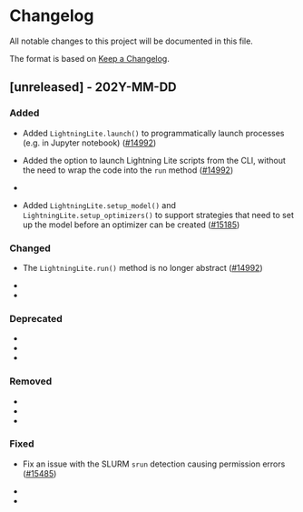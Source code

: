 # Changelog

All notable changes to this project will be documented in this file.

The format is based on [Keep a Changelog](http://keepachangelog.com/en/1.0.0/).


## [unreleased] - 202Y-MM-DD


### Added


- Added `LightningLite.launch()` to programmatically launch processes (e.g. in Jupyter notebook) ([#14992](https://github.com/Lightning-AI/lightning/issues/14992))
- Added the option to launch Lightning Lite scripts from the CLI, without the need to wrap the code into the `run` method ([#14992](https://github.com/Lightning-AI/lightning/issues/14992))

-

- Added `LightningLite.setup_model()` and `LightningLite.setup_optimizers()` to support strategies that need to set up the model before an optimizer can be created ([#15185](https://github.com/Lightning-AI/lightning/pull/15185))


### Changed

- The `LightningLite.run()` method is no longer abstract ([#14992](https://github.com/Lightning-AI/lightning/issues/14992))

-

-


### Deprecated

-

-

-


### Removed

-

-

-


### Fixed

- Fix an issue with the SLURM `srun` detection causing permission errors ([#15485](https://github.com/Lightning-AI/lightning/issues/15485))

-

-
